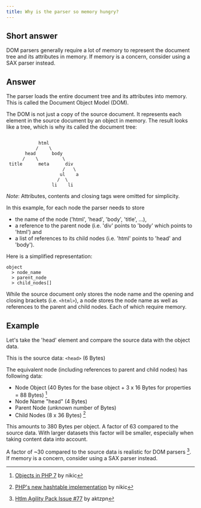 ```yaml
---
title: Why is the parser so memory hungry?
---
```


## Short answer

DOM parsers generally require a lot of memory to represent the document tree and its attributes in memory. If memory is a concern, consider using a SAX parser instead.

## Answer

The parser loads the entire document tree and its attributes into memory. This is called the Document Object Model (DOM).

The DOM is not just a copy of the source document. It represents each element in the source document by an object in memory. The result looks like a tree, which is why its called the document tree:

```

            html
           /    \
       head      body
      /    \         \
 title      meta      div
                     /   \
                    ul    a
                   /  \
                 li    li

```

*Note*: Attributes, contents and closing tags were omitted for simplicity.

In this example, for each node the parser needs to store

* the name of the node ('html', 'head', 'body', 'title', ...),
* a reference to the parent node (i.e. 'div' points to 'body' which points to 'html') and
* a list of references to its child nodes (i.e. 'html' points to 'head' and 'body').

Here is a simplified representation:

```
object
  > node_name
  > parent_node
  > child_nodes[]
```

While the source document only stores the node name and the opening and closing brackets (i.e. `<html>`), a node stores the node name as well as references to the parent and child nodes. Each of which require memory.

## Example

Let's take the 'head' element and compare the source data with the object data.

This is the source data: `<head>` (6 Bytes)

The equivalent node (including references to parent and child nodes) has following data:

* Node Object (40 Bytes for the base object + 3 x 16 Bytes for properties = 88 Bytes) [^1]
* Node Name "head" (4 Bytes)
* Parent Node (unknown number of Bytes)
* Child Nodes (8 x 36 Bytes) [^2]

This amounts to 380 Bytes per object. A factor of 63 compared to the source data. With larger datasets this factor will be smaller, especially when taking content data into account.

A factor of ~30 compared to the source data is realistic for DOM parsers [^3]. If memory is a concern, consider using a SAX parser instead.

[^1]: [Objects in PHP 7](https://nikic.github.io/2015/06/19/Internal-value-representation-in-PHP-7-part-2.html#objects-in-php-7) by nikic
[^2]: [PHP's new hashtable implementation](https://nikic.github.io/2014/12/22/PHPs-new-hashtable-implementation.html#memory-utilization) by nikic
[^3]: [Htlm Agility Pack Issue #77](https://github.com/zzzprojects/html-agility-pack/issues/77) by aktzpn
